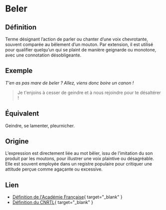 # Beler

## Définition

Terme désignant l’action de parler ou chanter d’une voix chevrotante, souvent comparée au bêlement d’un mouton. Par extension, il est utilisé pour qualifier quelqu’un qui se plaint de manière geignarde ou monotone, avec une connotation désobligeante.

## Exemple

_T'en as pas mare de beler ? Allez, viens donc boire un canon !_
> Je t'enjoins à cesser de geindre et à nous rejoindre pour te désaltérer !

## Équivalent

Geindre, se lamenter, pleurnicher.

## Origine

L’expression est directement liée au mot bêler, issu de l’imitation du son produit par les moutons, pour illustrer une voix plaintive ou désagréable. Elle est souvent employée dans un registre populaire pour critiquer une attitude perçue comme agaçante ou excessive.

## Lien

* [Définition de l'Académie Française](https://www.dictionnaire-academie.fr/article/A9B0782){ target="_blank" }
* [Définition du CNRTL](https://www.cnrtl.fr/definition/b%C3%AAler){ target="_blank" }
